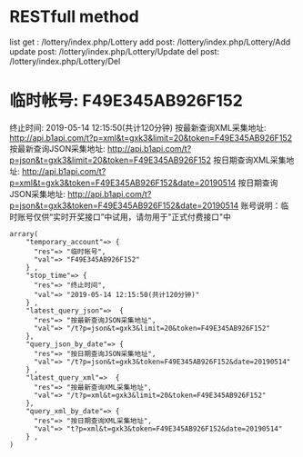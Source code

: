 
# RESTfull method
list   get : /lottery/index.php/Lottery 
add    post: /lottery/index.php/Lottery/Add 
update post: /lottery/index.php/Lottery/Update 
del    post: /lottery/index.php/Lottery/Del  

# 临时帐号: F49E345AB926F152
终止时间: 2019-05-14 12:15:50(共计120分钟)
按最新查询XML采集地址: 
     http://api.b1api.com/t?p=xml&t=gxk3&limit=20&token=F49E345AB926F152
按最新查询JSON采集地址:
     http://api.b1api.com/t?p=json&t=gxk3&limit=20&token=F49E345AB926F152
按日期查询XML采集地址: 
     http://api.b1api.com/t?p=xml&t=gxk3&token=F49E345AB926F152&date=20190514
按日期查询JSON采集地址:
     http://api.b1api.com/t?p=json&t=gxk3&token=F49E345AB926F152&date=20190514
账号说明：临时账号仅供“实时开奖接口”中试用，请勿用于"正式付费接口"中

```
arrary(
    "temporary_account"=> {
      "res"=> "临时帐号",
      "val"=> "F49E345AB926F152"
    } ,    
    "stop_time"=> {
      "res"=> "终止时间",
      "val"=> "2019-05-14 12:15:50(共计120分钟)"
    } ,          
    "latest_query_json"=>  {
      "res"=> "按最新查询JSON采集地址",
      "val"=> "/t?p=json&t=gxk3&limit=20&token=F49E345AB926F152"
    },   
    "query_json_by_date"=> {
      "res"=> "按日期查询JSON采集地址",
      "val"=> "/t?p=json&t=gxk3&token=F49E345AB926F152&date=20190514"
    } ,   
    "latest_query_xml"=>  {
      "res"=> "按最新查询XML采集地址",
      "val"=> "/t?p=xml&t=gxk3&limit=20&token=F49E345AB926F152"
    },   
    "query_xml_by_date"=> {
      "res"=> "按日期查询XML采集地址",
      "val"=> "t?p=xml&t=gxk3&token=F49E345AB926F152&date=20190514"
    } ,  
)
```